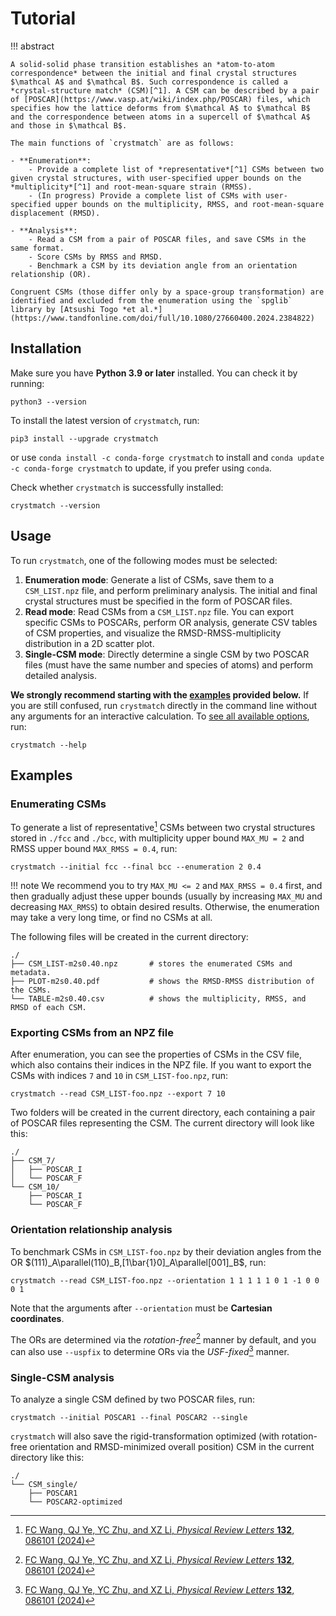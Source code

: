 # Tutorial

!!! abstract

    A solid-solid phase transition establishes an *atom-to-atom correspondence* between the initial and final crystal structures $\mathcal A$ and $\mathcal B$. Such correspondence is called a *crystal-structure match* (CSM)[^1]. A CSM can be described by a pair of [POSCAR](https://www.vasp.at/wiki/index.php/POSCAR) files, which specifies how the lattice deforms from $\mathcal A$ to $\mathcal B$ and the correspondence between atoms in a supercell of $\mathcal A$ and those in $\mathcal B$.

    The main functions of `crystmatch` are as follows:

    - **Enumeration**:
        - Provide a complete list of *representative*[^1] CSMs between two given crystal structures, with user-specified upper bounds on the *multiplicity*[^1] and root-mean-square strain (RMSS).
        - (In progress) Provide a complete list of CSMs with user-specified upper bounds on the multiplicity, RMSS, and root-mean-square displacement (RMSD).

    - **Analysis**:
        - Read a CSM from a pair of POSCAR files, and save CSMs in the same format.
        - Score CSMs by RMSS and RMSD.
        - Benchmark a CSM by its deviation angle from an orientation relationship (OR).
    
    Congruent CSMs (those differ only by a space-group transformation) are identified and excluded from the enumeration using the `spglib` library by [Atsushi Togo *et al.*](https://www.tandfonline.com/doi/full/10.1080/27660400.2024.2384822)

## Installation

Make sure you have **Python 3.9 or later** installed. You can check it by running:

```
python3 --version
```

To install the latest version of `crystmatch`, run:

```
pip3 install --upgrade crystmatch
```

or use `conda install -c conda-forge crystmatch` to install and `conda update -c conda-forge crystmatch` to update, if you prefer using `conda`.

Check whether `crystmatch` is successfully installed:

```
crystmatch --version
```

## Usage

To run `crystmatch`, one of the following modes must be selected:

1. **Enumeration mode**: Generate a list of CSMs, save them to a `CSM_LIST.npz` file, and perform preliminary analysis. The initial and final crystal structures must be specified in the form of POSCAR files.
2. **Read mode**: Read CSMs from a `CSM_LIST.npz` file. You can export specific CSMs to POSCARs, perform OR analysis, generate CSV tables of CSM properties, and visualize the RMSD-RMSS-multiplicity distribution in a 2D scatter plot.
3. **Single-CSM mode**: Directly determine a single CSM by two POSCAR files (must have the same number and species of atoms) and perform detailed analysis.

**We strongly recommend starting with the [examples](#examples) provided below.** If you are still confused, run `crystmatch` directly in the command line without any arguments for an interactive calculation. To [see all available options](https://fangcheng-wang.github.io/crystmatch/cli/), run:

```
crystmatch --help
```

## Examples

### Enumerating CSMs

To generate a list of representative[^1] CSMs between two crystal structures stored in `./fcc` and `./bcc`, with multiplicity upper bound `MAX_MU = 2` and RMSS upper bound `MAX_RMSS = 0.4`, run:

```
crystmatch --initial fcc --final bcc --enumeration 2 0.4
```

!!! note
    We recommend you to try `MAX_MU <= 2` and `MAX_RMSS = 0.4` first, and then gradually adjust these upper bounds (usually by increasing `MAX_MU` and decreasing `MAX_RMSS`) to obtain desired results. Otherwise, the enumeration may take a very long time, or find no CSMs at all.

The following files will be created in the current directory:

```
./
├── CSM_LIST-m2s0.40.npz       # stores the enumerated CSMs and metadata.
├── PLOT-m2s0.40.pdf           # shows the RMSD-RMSS distribution of the CSMs.
└── TABLE-m2s0.40.csv          # shows the multiplicity, RMSS, and RMSD of each CSM.
```

### Exporting CSMs from an NPZ file

After enumeration, you can see the properties of CSMs in the CSV file, which also contains their indices in the NPZ file. If you want to export the CSMs with indices `7` and `10` in `CSM_LIST-foo.npz`, run:

```
crystmatch --read CSM_LIST-foo.npz --export 7 10
```

Two folders will be created in the current directory, each containing a pair of POSCAR files representing the CSM. The current directory will look like this:

```
./
├── CSM_7/
│   ├── POSCAR_I
│   └── POSCAR_F
└── CSM_10/
    ├── POSCAR_I
    └── POSCAR_F
```

### Orientation relationship analysis

To benchmark CSMs in `CSM_LIST-foo.npz` by their deviation angles from the OR $(111)_A\parallel(110)_B,[1\bar{1}0]_A\parallel[001]_B$, run:

```
crystmatch --read CSM_LIST-foo.npz --orientation 1 1 1 1 1 0 1 -1 0 0 0 1
```

Note that the arguments after `--orientation` must be **Cartesian coordinates**.

The ORs are determined via the *rotation-free*[^1] manner by default, and you can also use `--uspfix` to determine ORs via the *USF-fixed*[^1] manner.

### Single-CSM analysis

To analyze a single CSM defined by two POSCAR files, run:

```
crystmatch --initial POSCAR1 --final POSCAR2 --single
```

`crystmatch` will also save the rigid-transformation optimized (with rotation-free orientation and RMSD-minimized overall position) CSM in the current directory like this:

```
./
└── CSM_single/
    ├── POSCAR1
    └── POSCAR2-optimized
```

[^1]: [FC Wang, QJ Ye, YC Zhu, and XZ Li, *Physical Review Letters* **132**, 086101 (2024)](https://arxiv.org/abs/2305.05278)